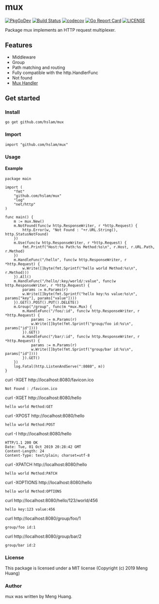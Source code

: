 # mux
[![PkgGoDev](https://pkg.go.dev/badge/github.com/hslam/mux)](https://pkg.go.dev/github.com/hslam/mux)
[![Build Status](https://travis-ci.org/hslam/mux.svg?branch=master)](https://travis-ci.org/hslam/mux)
[![codecov](https://codecov.io/gh/hslam/mux/branch/master/graph/badge.svg)](https://codecov.io/gh/hslam/mux)
[![Go Report Card](https://goreportcard.com/badge/github.com/hslam/mux?v=7e100)](https://goreportcard.com/report/github.com/hslam/mux)
[![LICENSE](https://img.shields.io/github/license/hslam/mux.svg?style=flat-square)](https://github.com/hslam/mux/blob/master/LICENSE)

Package mux implements an HTTP request multiplexer.

## Features

* Middleware
* Group
* Path matching and routing
* Fully compatible with the http.HandlerFunc
* Not found
* [Mux Handler](https://github.com/hslam/handler "handler")

## Get started

### Install
```
go get github.com/hslam/mux
```
### Import
```
import "github.com/hslam/mux"
```
### Usage
#### Example
```
package main

import (
	"fmt"
	"github.com/hslam/mux"
	"log"
	"net/http"
)

func main() {
	m := mux.New()
	m.NotFound(func(w http.ResponseWriter, r *http.Request) {
		http.Error(w, "Not Found : "+r.URL.String(), http.StatusNotFound)
	})
	m.Use(func(w http.ResponseWriter, r *http.Request) {
		fmt.Printf("Host:%s Path:%s Method:%s\n", r.Host, r.URL.Path, r.Method)
	})
	m.HandleFunc("/hello", func(w http.ResponseWriter, r *http.Request) {
		w.Write([]byte(fmt.Sprintf("hello world Method:%s\n", r.Method)))
	}).All()
	m.HandleFunc("/hello/:key/world/:value", func(w http.ResponseWriter, r *http.Request) {
		params := m.Params(r)
		w.Write([]byte(fmt.Sprintf("hello key:%s value:%s\n", params["key"], params["value"])))
	}).GET().POST().PUT().DELETE()
	m.Group("/group", func(m *mux.Mux) {
		m.HandleFunc("/foo/:id", func(w http.ResponseWriter, r *http.Request) {
			params := m.Params(r)
			w.Write([]byte(fmt.Sprintf("group/foo id:%s\n", params["id"])))
		}).GET()
		m.HandleFunc("/bar/:id", func(w http.ResponseWriter, r *http.Request) {
			params := m.Params(r)
			w.Write([]byte(fmt.Sprintf("group/bar id:%s\n", params["id"])))
		}).GET()
	})
	log.Fatal(http.ListenAndServe(":8080", m))
}
```

curl -XGET http://localhost:8080/favicon.ico
```
Not Found : /favicon.ico
```

curl -XGET http://localhost:8080/hello
```
hello world Method:GET
```

curl -XPOST http://localhost:8080/hello
```
hello world Method:POST
```

curl -I http://localhost:8080/hello
```
HTTP/1.1 200 OK
Date: Tue, 01 Oct 2019 20:28:42 GMT
Content-Length: 24
Content-Type: text/plain; charset=utf-8
```

curl -XPATCH http://localhost:8080/hello
```
hello world Method:PATCH
```

curl -XOPTIONS http://localhost:8080/hello
```
hello world Method:OPTIONS
```

curl http://localhost:8080/hello/123/world/456
```
hello key:123 value:456
```
curl http://localhost:8080/group/foo/1
```
group/foo id:1
```
curl http://localhost:8080/group/bar/2
```
group/bar id:2
```

### License
This package is licensed under a MIT license (Copyright (c) 2019 Meng Huang)


### Author
mux was written by Meng Huang.



